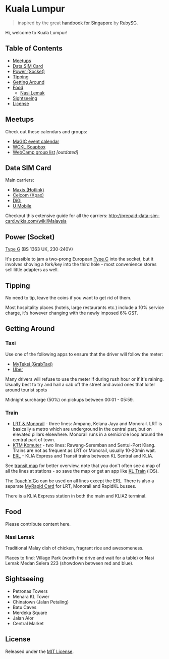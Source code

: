 # Kuala Lumpur
> inspired by the great [handbook for Singapore](https://github.com/rubysg/singapore) by [RubySG](http://ruby.sg/).

Hi, welcome to Kuala Lumpur!

## Table of Contents

- [Meetups](#meetups)
- [Data SIM Card](#data-sim-card)
- [Power (Socket)](#power-socket)
- [Tipping](#tipping)
- [Getting Around](#getting-around)
- [Food](#food)
  - [Nasi Lemak](#nasi-lemak)
- [Sightseeing](#sightseeing)
- [License](#license)

## Meetups
Check out these calendars and groups:
- [MaGIC event calendar](http://www.mymagic.my/events/#eventpage)
- [WCKL Soapbox](https://www.facebook.com/groups/wcklsoapbox/)
- [WebCamp group list](https://www.facebook.com/notes/webcamp-kl/other-groups-of-interests/226789543999804) *[outdated]*

## Data SIM Card
Main carriers:
- [Maxis (Hotlink)](http://new.hotlink.com.my/en/plans.html)
- [Celcom (Xpax)](https://www.celcom.com.my/personal/plans/traveller_sim)
- [DiGi](http://new.digi.com.my/Page/general_overview/default/call_plans_overview)
- [U Mobile](https://www.u.com.my/new_prepaidplan)

Checkout this extensive guide for all the carriers: http://prepaid-data-sim-card.wikia.com/wiki/Malaysia

## Power (Socket)
[Type G](http://www.iec.ch/worldplugs/typeG.htm) (BS 1363 UK, 230-240V)

It's possible to jam a two-prong European [Type C](http://www.iec.ch/worldplugs/typeC.htm) into the socket, but it involves shoving a fork/key into the third hole - most convenience stores sell little adapters as well.

## Tipping
No need to tip, leave the coins if you want to get rid of them.

Most hospitality places (hotels, large restaurants etc.) include a 10% service charge, it's however changing with the newly imposed 6% GST.

## Getting Around

### Taxi
Use one of the following apps to ensure that the driver will follow the meter:
- [MyTeksi (GrabTaxi)](http://grabtaxi.com/myteksi/)
- [Uber](https://www.uber.com/cities/kuala-lumpur)

Many drivers will refuse to use the meter if during rush hour or if it's raining. Usually best to try and hail a cab off the street and avoid ones that loiter around tourist spots

Midnight surcharge (50%) on pickups between 00:01 - 05:59.

### Train
- [LRT & Monorail](http://www.myrapid.com.my/rail/routes) - three lines: Ampang, Kelana Jaya and Monorail. LRT is basically a metro which are underground in the central part, but on elevated pillars elsewhere. Monorail runs in a semicircle loop around the central part of town.
- [KTM Komuter](http://www.ktmkomuter.com.my/) - two lines: Rawang-Seremban and Sentul-Port Klang. Trains are not as frequent as LRT or Monorail, usually 10-20min wait.
- [ERL](http://www.kliaekspres.com/plan-buy/schedule/) - KLIA Express and Transit trains between KL Sentral and KLIA.

See [transit map](http://myforum.malayarailway.com/file/n2481385/klang_valley_integrated_rail_map.jpg) for better overview, note that you don't often see a map of all the lines at stations - so save the map or get an app like [KL Train](https://itunes.apple.com/my/app/kl-train-guide-for-komuter/id505150294?mt=8) (iOS).

The [Touch'n'Go](http://www.touchngo.com.my/) can be used on all lines except the ERL.
There is also a separate [MyRapid Card](http://www.myrapid.com.my/tickets-fares/myrapid-card) for LRT, Monorail and RapidKL busses.

There is a KLIA Express station in both the main and KLIA2 terminal.

## Food
Please contribute content here.

### Nasi Lemak
Traditional Malay dish of chicken, fragrant rice and awesomeness.

Places to find: Village Park (worth the drive and wait for a table) or Nasi Lemak Medan Selera 223 (showdown between red and blue).

## Sightseeing
- Petronas Towers
- Menara KL Tower
- Chinatown (Jalan Petaling)
- Batu Caves
- Merdeka Square
- Jalan Alor
- Central Market

## License

Released under the [MIT License](http://www.opensource.org/licenses/MIT).